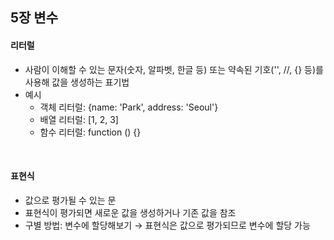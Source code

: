 ## 5장 변수

#### 리터럴

- 사람이 이해할 수 있는 문자(숫자, 알파벳, 한글 등) 또는 약속된 기호('', //, {} 등)를 사용해 값을 생성하는 표기법
- 예시
  - 객체 리터럴: {name: 'Park', address: 'Seoul'}
  - 배열 리터럴: [1, 2, 3]
  - 함수 리터럴: function () {}

<br>

#### 표현식

- 값으로 평가될 수 있는 문
- 표현식이 평가되면 새로운 값을 생성하거나 기존 값을 참조
- 구별 방법: 변수에 할당해보기 → 표현식은 값으로 평가되므로 변수에 할당 가능